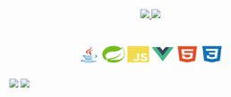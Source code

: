 ##

<div align="center">
  <a href="https://github.com/Joao-Gontijo">
    <img height="180" src="https://github-readme-stats.vercel.app/api?username=Joao-Gontijo&count_private=true&show_icons=true&theme=dark"/>
    <img height="180" src="https://github-readme-stats.vercel.app/api/top-langs/?username=Joao-Gontijo&layout=compact&langs_count=6&theme=dark"/>
  <a/>
</div>
  
##

<div align="center"><br> 
  <a href="https://www.java.com/">
    <img align="center" alt="Gontijo-Js" height="30" width="40" src="https://raw.githubusercontent.com/devicons/devicon/master/icons/java/java-original.svg"></a>
  <a  href="https://spring.io/">
    <img align="center" alt="Gontijo-Js" height="30" width="40" src="https://raw.githubusercontent.com/devicons/devicon/master/icons/spring/spring-original.svg"></a>
  <a href="https://www.javascript.com/">
    <img align="center" alt="Gontijo-Js" height="30" width="40" src="https://raw.githubusercontent.com/devicons/devicon/master/icons/javascript/javascript-plain.svg"></a>
  <a href="https://vuejs.org/">
    <img align="center" alt="Gontijo-Js" height="30" width="40" src="https://raw.githubusercontent.com/devicons/devicon/master/icons/vuejs/vuejs-original.svg"></a>
  <a href="https://developer.mozilla.org/pt-BR/docs/Web/HTML"
     ><img align="center" alt="Gontijo-Js" height="30" width="40" src="https://raw.githubusercontent.com/devicons/devicon/master/icons/html5/html5-plain.svg"></a>
  <a href="https://developer.mozilla.org/pt-BR/docs/Web/CSS">
    <img align="center" alt="Gontijo-Js" height="30" width="40" src="https://raw.githubusercontent.com/devicons/devicon/master/icons/css3/css3-plain.svg"></a>
</div>
 
##

<div>
  <a href="https://www.linkedin.com/in/jo%C3%A3o-victor-gontijo-a11492182/" target="_blank"><img height="20" src="https://img.shields.io/badge/-LinkedIn-%230077B5?style=for-the-badge&logo=linkedin&logoColor=white" target="_blank"/></a>
  <a href="https://www.instagram.com/jv.gontijo" target="_blank"><img height="20" src="https://img.shields.io/badge/-Instagram-purple?style=flat-square&logo=Instagram&logoColor=white" target="_blank"/></a>
</div>
